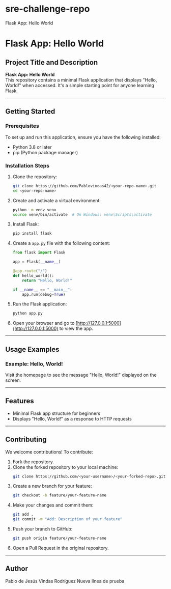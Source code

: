 # sre-challenge-repo
 Flask App: Hello World
# Flask App: Hello World

## Project Title and Description

**Flask App: Hello World**  
This repository contains a minimal Flask application that displays "Hello, World!" when accessed. It's a simple starting point for anyone learning Flask.

---

## Getting Started

### Prerequisites
To set up and run this application, ensure you have the following installed:

- Python 3.8 or later
- pip (Python package manager)

### Installation Steps

1. Clone the repository:
   ```bash
   git clone https://github.com/Pablovindas42/<your-repo-name>.git
   cd <your-repo-name>
   ```

2. Create and activate a virtual environment:
   ```bash
   python -m venv venv
   source venv/bin/activate  # On Windows: venv\Scripts\activate
   ```

3. Install Flask:
   ```bash
   pip install flask
   ```

4. Create a `app.py` file with the following content:
   ```python
   from flask import Flask

   app = Flask(__name__)

   @app.route("/")
   def hello_world():
       return "Hello, World!"

   if __name__ == "__main__":
       app.run(debug=True)
   ```

5. Run the Flask application:
   ```bash
   python app.py
   ```

6. Open your browser and go to [http://127.0.0.1:5000](http://127.0.0.1:5000) to view the app.

---

## Usage Examples

### Example: Hello, World!
Visit the homepage to see the message "Hello, World!" displayed on the screen.

---

## Features

- Minimal Flask app structure for beginners
- Displays "Hello, World!" as a response to HTTP requests

---

## Contributing

We welcome contributions! To contribute:

1. Fork the repository.
2. Clone the forked repository to your local machine:
   ```bash
   git clone https://github.com/<your-username>/<your-forked-repo>.git
   ```
3. Create a new branch for your feature:
   ```bash
   git checkout -b feature/your-feature-name
   ```
4. Make your changes and commit them:
   ```bash
   git add .
   git commit -m "Add: Description of your feature"
   ```
5. Push your branch to GitHub:
   ```bash
   git push origin feature/your-feature-name
   ```
6. Open a Pull Request in the original repository.

---

## Author

Pablo de Jesús Vindas Rodríguez
Nueva línea de prueba
